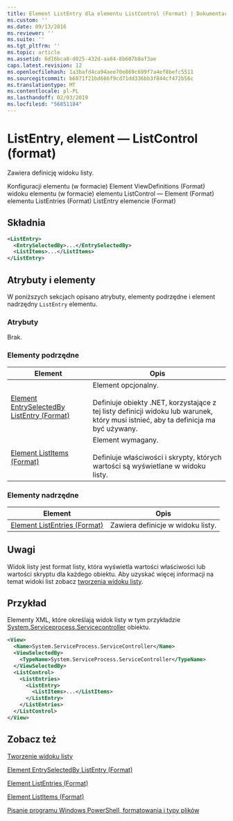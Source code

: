 ```yaml
---
title: Element ListEntry dla elementu ListControl (Format) | Dokumentacja firmy Microsoft
ms.custom: ''
ms.date: 09/13/2016
ms.reviewer: ''
ms.suite: ''
ms.tgt_pltfrm: ''
ms.topic: article
ms.assetid: 6d16bca8-d025-432d-aa84-8b607b8af3ae
caps.latest.revision: 12
ms.openlocfilehash: 1a3bafd4ca94aee70e869c699f7a4ef8befc5511
ms.sourcegitcommit: b6871f21bd666f9cd71dd336bb3f844cf472b56c
ms.translationtype: MT
ms.contentlocale: pl-PL
ms.lasthandoff: 02/03/2019
ms.locfileid: "56851184"
---
```

# <a name="listentry-element-for-listcontrol-format"></a>ListEntry, element — ListControl (format)

Zawiera definicję widoku listy.

Konfiguracji elementu (w formacie) Element ViewDefinitions (Format) widoku elementu (w formacie) elementu ListControl — Element (Format) elementu ListEntries (Format) ListEntry elemencie (Format)

## <a name="syntax"></a>Składnia

```xml
<ListEntry>
  <EntrySelectedBy>...</EntrySelectedBy>
  <ListItems>...</ListItems>
</ListEntry>
```

## <a name="attributes-and-elements"></a>Atrybuty i elementy

W poniższych sekcjach opisano atrybuty, elementy podrzędne i element nadrzędny `ListEntry` elementu.

### <a name="attributes"></a>Atrybuty

Brak.

### <a name="child-elements"></a>Elementy podrzędne

|Element|Opis|
|-------------|-----------------|
|[Element EntrySelectedBy ListEntry (Format)](./entryselectedby-element-for-listentry-for-listcontrol-format.md)|Element opcjonalny.<br /><br /> Definiuje obiekty .NET, korzystające z tej listy definicji widoku lub warunek, który musi istnieć, aby ta definicja ma być używany.|
|[Element ListItems (Format)](./listitems-element-for-listentry-for-listcontrol-format.md)|Element wymagany.<br /><br /> Definiuje właściwości i skrypty, których wartości są wyświetlane w widoku listy.|

### <a name="parent-elements"></a>Elementy nadrzędne

|Element|Opis|
|-------------|-----------------|
|[Element ListEntries (Format)](./listentries-element-for-listcontrol-format.md)|Zawiera definicje w widoku listy.|

## <a name="remarks"></a>Uwagi

Widok listy jest format listy, która wyświetla wartości właściwości lub wartości skryptu dla każdego obiektu. Aby uzyskać więcej informacji na temat widoki list zobacz [tworzenia widoku listy](./creating-a-list-view.md).

## <a name="example"></a>Przykład

Elementy XML, które określają widok listy w tym przykładzie [System.Serviceprocess.Servicecontroller](/dotnet/api/System.ServiceProcess.ServiceController) obiektu.

```xml
<View>
  <Name>System.ServiceProcess.ServiceController</Name>
  <ViewSelectedBy>
    <TypeName>System.ServiceProcess.ServiceController</TypeName>
  </ViewSelectedBy>
  <ListControl>
    <ListEntries>
      <ListEntry>
        <ListItems>...</ListItems>
      </ListEntry>
    </ListEntries>
  </ListControl>
</View>
```

## <a name="see-also"></a>Zobacz też

[Tworzenie widoku listy](./creating-a-list-view.md)

[Element EntrySelectedBy ListEntry (Format)](./entryselectedby-element-for-listentry-for-listcontrol-format.md)

[Element ListEntries (Format)](./listentries-element-for-listcontrol-format.md)

[Element ListItems (Format)](./listitems-element-for-listentry-for-listcontrol-format.md)

[Pisanie programu Windows PowerShell, formatowania i typy plików](./writing-a-powershell-formatting-file.md)
